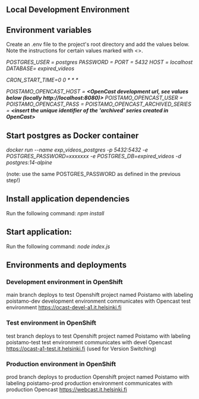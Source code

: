 ## Local Development Environment

## Environment variables
Create an .env file to the project's root directory and add the values below.
Note the instructions for certain values marked with <>.

*POSTGRES_USER = postgres*
*PASSWORD = __<define a custom password for local development>__*
*PORT = 5432*
*HOST = localhost*  
*DATABASE= expired_videos*

_CRON_START_TIME=0 0 * * *_

*POISTAMO_OPENCAST_HOST = __<OpenCast development url, see values below (locally http&#65279;://localhost:8080)>__*
*POISTAMO_OPENCAST_USER = __<insert value from Keepass>__*
*POISTAMO_OPENCAST_PASS = __<insert value from Keepass>__*
*POISTAMO_OPENCAST_ARCHIVED_SERIES = __<insert the unique identifier of the 'archived' series created in OpenCast>__*

## Start postgres as Docker container

_docker run --name exp_videos_postgres -p 5432:5432 -e POSTGRES_PASSWORD=xxxxxxx -e POSTGRES_DB=expired_videos -d postgres:14-alpine_

(note: use the same POSTGRES_PASSWORD as defined in the previous step!)

## Install application dependencies
Run the following command:
_npm install_

## Start application:
Run the following command:
_node index.js_


## Environments and deployments
### Development environment in OpenShift
main branch deploys to test Openshift project named Poistamo with labeling poistamo-dev
development environment communicates with Opencast test environment https://ocast-devel-a1.it.helsinki.fi 

### Test environment in OpenShift
test branch deploys to test Openshift project named Poistamo with labeling poistamo-test
test environment communicates with devel Opencast https://ocast-a1-test.it.helsinki.fi (used for Version Switching)

### Production environment in OpenShift
prod branch deploys to production Openshift project named Poistamo with labeling poistamo-prod
production environment communicates with production Opencast https://webcast.it.helsinki.fi
